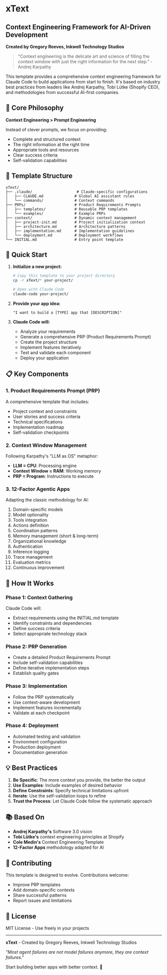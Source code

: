 # xText
## Context Engineering Framework for AI-Driven Development

**Created by Gregory Reeves, Inkwell Technology Studios**

> "Context engineering is the delicate art and science of filling the context window with just the right information for the next step." - Andrej Karpathy

This template provides a comprehensive context engineering framework for Claude Code to build applications from start to finish. It's based on industry best practices from leaders like Andrej Karpathy, Tobi Lütke (Shopify CEO), and methodologies from successful AI-first companies.

## 🎯 Core Philosophy

**Context Engineering > Prompt Engineering**

Instead of clever prompts, we focus on providing:
- Complete and structured context
- The right information at the right time
- Appropriate tools and resources
- Clear success criteria
- Self-validation capabilities

## 📁 Template Structure

```
xText/
├── .claude/                    # Claude-specific configurations
│   ├── CLAUDE.md              # Global AI assistant rules
│   └── commands/              # Context commands
├── PRPs/                      # Product Requirements Prompts
│   ├── templates/             # Reusable PRP templates
│   └── examples/              # Example PRPs
├── context/                   # Dynamic context management
│   ├── project-init.md        # Project initialization context
│   ├── architecture.md        # Architecture patterns
│   ├── implementation.md      # Implementation guidelines
│   └── deployment.md          # Deployment workflows
└── INITIAL.md                 # Entry point template
```

## 🚀 Quick Start

1. **Initialize a new project:**
   ```bash
   # Copy this template to your project directory
   cp -r xText/* your-project/
   
   # Open with Claude Code
   claude-code your-project/
   ```

2. **Provide your app idea:**
   ```
   "I want to build a [TYPE] app that [DESCRIPTION]"
   ```

3. **Claude Code will:**
   - Analyze your requirements
   - Generate a comprehensive PRP (Product Requirements Prompt)
   - Create the project structure
   - Implement features iteratively
   - Test and validate each component
   - Deploy your application

## 📋 Key Components

### 1. Product Requirements Prompt (PRP)
A comprehensive template that includes:
- Project context and constraints
- User stories and success criteria
- Technical specifications
- Implementation roadmap
- Self-validation checkpoints

### 2. Context Window Management
Following Karpathy's "LLM as OS" metaphor:
- **LLM = CPU**: Processing engine
- **Context Window = RAM**: Working memory
- **PRP = Program**: Instructions to execute

### 3. 12-Factor Agentic Apps
Adapting the classic methodology for AI:
1. Domain-specific models
2. Model optionality
3. Tools integration
4. Actions definition
5. Coordination patterns
6. Memory management (short & long-term)
7. Organizational knowledge
8. Authentication
9. Inference logging
10. Trace management
11. Evaluation metrics
12. Continuous improvement

## 🔧 How It Works

### Phase 1: Context Gathering
Claude Code will:
- Extract requirements using the INITIAL.md template
- Identify constraints and dependencies
- Define success criteria
- Select appropriate technology stack

### Phase 2: PRP Generation
- Create a detailed Product Requirements Prompt
- Include self-validation capabilities
- Define iterative implementation steps
- Establish quality gates

### Phase 3: Implementation
- Follow the PRP systematically
- Use context-aware development
- Implement features incrementally
- Validate at each checkpoint

### Phase 4: Deployment
- Automated testing and validation
- Environment configuration
- Production deployment
- Documentation generation

## 💡 Best Practices

1. **Be Specific**: The more context you provide, the better the output
2. **Use Examples**: Include examples of desired behavior
3. **Define Constraints**: Specify technical limitations upfront
4. **Iterate**: Use the self-validation loops to refine
5. **Trust the Process**: Let Claude Code follow the systematic approach

## 📚 Based On

- **Andrej Karpathy's** Software 3.0 vision
- **Tobi Lütke's** context engineering principles at Shopify
- **Cole Medin's** Context Engineering Template
- **12-Factor Apps** methodology adapted for AI

## 🤝 Contributing

This template is designed to evolve. Contributions welcome:
- Improve PRP templates
- Add domain-specific contexts
- Share successful patterns
- Report issues and limitations

## 📄 License

MIT License - Use freely in your projects

---

**xText** - Created by Gregory Reeves, Inkwell Technology Studios

*"Most agent failures are not model failures anymore, they are context failures."*

Start building better apps with better context. 🚀